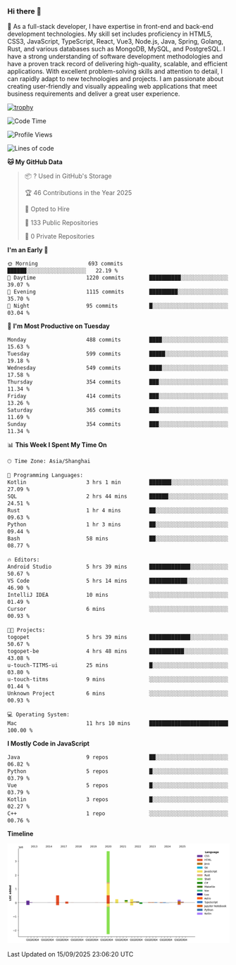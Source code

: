 ### Hi there 👋

🌱 As a full-stack developer, I have expertise in front-end and back-end development technologies. My skill set includes proficiency in HTML5, CSS3, JavaScript, TypeScript, React, Vue3, Node.js, Java, Spring, Golang, Rust, and various databases such as MongoDB, MySQL, and PostgreSQL. I have a strong understanding of software development methodologies and have a proven track record of delivering high-quality, scalable, and efficient applications. With excellent problem-solving skills and attention to detail, I can rapidly adapt to new technologies and projects. I am passionate about creating user-friendly and visually appealing web applications that meet business requirements and deliver a great user experience.

[![trophy](https://github-profile-trophy.vercel.app/?username=elton&rank=SECRET,SSS,SS,S,AAA,AA,A&theme=onedark&no-frame=true&margin-w=10)](https://github.com/ryo-ma/github-profile-trophy)

<!--START_SECTION:waka-->
![Code Time](http://img.shields.io/badge/Code%20Time-1%2C909%20hrs%2028%20mins-blue)

![Profile Views](http://img.shields.io/badge/Profile%20Views-0-blue)

![Lines of code](https://img.shields.io/badge/From%20Hello%20World%20I%27ve%20Written-5.9%20million%20lines%20of%20code-blue)

**🐱 My GitHub Data** 

> 📦 ? Used in GitHub's Storage 
 > 
> 🏆 46 Contributions in the Year 2025
 > 
> 💼 Opted to Hire
 > 
> 📜 133 Public Repositories 
 > 
> 🔑 0 Private Repositories 
 > 
**I'm an Early 🐤** 

```text
🌞 Morning                693 commits         ██████░░░░░░░░░░░░░░░░░░░   22.19 % 
🌆 Daytime                1220 commits        ██████████░░░░░░░░░░░░░░░   39.07 % 
🌃 Evening                1115 commits        █████████░░░░░░░░░░░░░░░░   35.70 % 
🌙 Night                  95 commits          █░░░░░░░░░░░░░░░░░░░░░░░░   03.04 % 
```
📅 **I'm Most Productive on Tuesday** 

```text
Monday                   488 commits         ████░░░░░░░░░░░░░░░░░░░░░   15.63 % 
Tuesday                  599 commits         █████░░░░░░░░░░░░░░░░░░░░   19.18 % 
Wednesday                549 commits         ████░░░░░░░░░░░░░░░░░░░░░   17.58 % 
Thursday                 354 commits         ███░░░░░░░░░░░░░░░░░░░░░░   11.34 % 
Friday                   414 commits         ███░░░░░░░░░░░░░░░░░░░░░░   13.26 % 
Saturday                 365 commits         ███░░░░░░░░░░░░░░░░░░░░░░   11.69 % 
Sunday                   354 commits         ███░░░░░░░░░░░░░░░░░░░░░░   11.34 % 
```


📊 **This Week I Spent My Time On** 

```text
🕑︎ Time Zone: Asia/Shanghai

💬 Programming Languages: 
Kotlin                   3 hrs 1 min         ███████░░░░░░░░░░░░░░░░░░   27.09 % 
SQL                      2 hrs 44 mins       ██████░░░░░░░░░░░░░░░░░░░   24.51 % 
Rust                     1 hr 4 mins         ██░░░░░░░░░░░░░░░░░░░░░░░   09.63 % 
Python                   1 hr 3 mins         ██░░░░░░░░░░░░░░░░░░░░░░░   09.44 % 
Bash                     58 mins             ██░░░░░░░░░░░░░░░░░░░░░░░   08.77 % 

🔥 Editors: 
Android Studio           5 hrs 39 mins       █████████████░░░░░░░░░░░░   50.67 % 
VS Code                  5 hrs 14 mins       ████████████░░░░░░░░░░░░░   46.90 % 
IntelliJ IDEA            10 mins             ░░░░░░░░░░░░░░░░░░░░░░░░░   01.49 % 
Cursor                   6 mins              ░░░░░░░░░░░░░░░░░░░░░░░░░   00.93 % 

🐱‍💻 Projects: 
togopet                  5 hrs 39 mins       █████████████░░░░░░░░░░░░   50.67 % 
togopet-be               4 hrs 48 mins       ███████████░░░░░░░░░░░░░░   43.08 % 
u-touch-TITMS-ui         25 mins             █░░░░░░░░░░░░░░░░░░░░░░░░   03.80 % 
u-touch-titms            9 mins              ░░░░░░░░░░░░░░░░░░░░░░░░░   01.44 % 
Unknown Project          6 mins              ░░░░░░░░░░░░░░░░░░░░░░░░░   00.93 % 

💻 Operating System: 
Mac                      11 hrs 10 mins      █████████████████████████   100.00 % 
```

**I Mostly Code in JavaScript** 

```text
Java                     9 repos             ██░░░░░░░░░░░░░░░░░░░░░░░   06.82 % 
Python                   5 repos             █░░░░░░░░░░░░░░░░░░░░░░░░   03.79 % 
Vue                      5 repos             █░░░░░░░░░░░░░░░░░░░░░░░░   03.79 % 
Kotlin                   3 repos             █░░░░░░░░░░░░░░░░░░░░░░░░   02.27 % 
C++                      1 repo              ░░░░░░░░░░░░░░░░░░░░░░░░░   00.76 % 
```



**Timeline**

![Lines of Code chart](https://raw.githubusercontent.com/elton/elton/main/assets/bar_graph.png)


 Last Updated on 15/09/2025 23:06:20 UTC
<!--END_SECTION:waka-->

<!--
**elton/elton** is a ✨ _special_ ✨ repository because its `README.md` (this file) appears on your GitHub profile.

Here are some ideas to get you started:

- 🔭 I’m currently working on ...
- 🌱 I’m currently learning ...
- 👯 I’m looking to collaborate on ...
- 🤔 I’m looking for help with ...
- 💬 Ask me about ...
- 📫 How to reach me: ...
- 😄 Pronouns: ...
- ⚡ Fun fact: ...
-->
